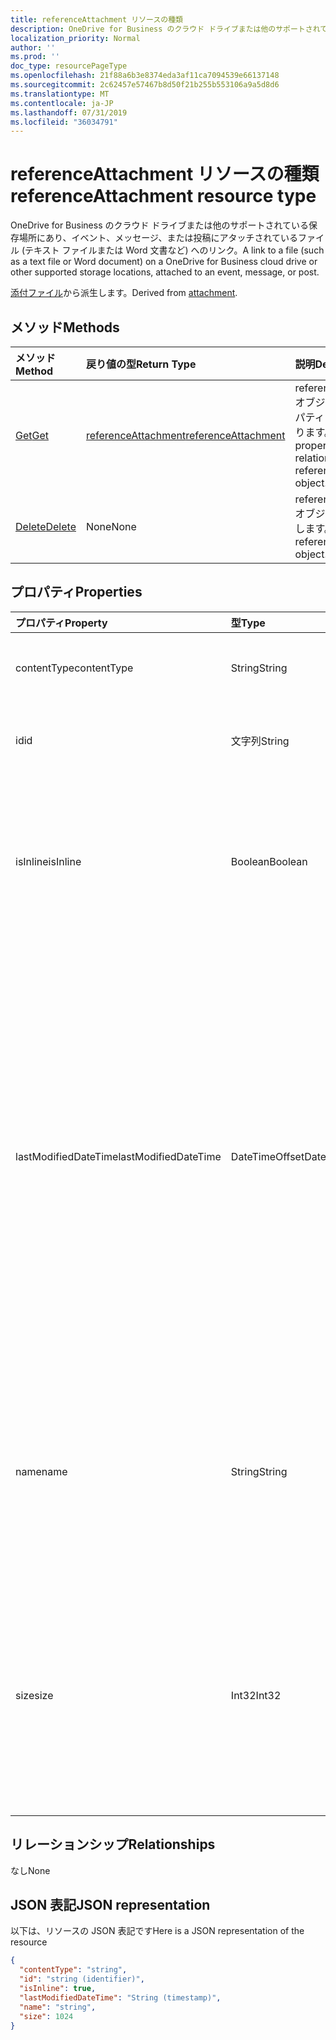 ```yaml
---
title: referenceAttachment リソースの種類
description: OneDrive for Business のクラウド ドライブまたは他のサポートされている保存場所にあり、イベント、メッセージ、または投稿にアタッチされているファイル (テキスト ファイルまたは Word 文書など) へのリンク。
localization_priority: Normal
author: ''
ms.prod: ''
doc_type: resourcePageType
ms.openlocfilehash: 21f88a6b3e8374eda3af11ca7094539e66137148
ms.sourcegitcommit: 2c62457e57467b8d50f21b255b553106a9a5d8d6
ms.translationtype: MT
ms.contentlocale: ja-JP
ms.lasthandoff: 07/31/2019
ms.locfileid: "36034791"
---
```

# <a name="referenceattachment-resource-type"></a><span data-ttu-id="b9917-103">referenceAttachment リソースの種類</span><span class="sxs-lookup"><span data-stu-id="b9917-103">referenceAttachment resource type</span></span>

<span data-ttu-id="b9917-104">OneDrive for Business のクラウド ドライブまたは他のサポートされている保存場所にあり、イベント、メッセージ、または投稿にアタッチされているファイル (テキスト ファイルまたは Word 文書など) へのリンク。</span><span class="sxs-lookup"><span data-stu-id="b9917-104">A link to a file (such as a text file or Word document) on a OneDrive for Business cloud drive or other supported storage locations, attached to an event, message, or post.</span></span>

<span data-ttu-id="b9917-105">[添付ファイル](attachment.md)から派生します。</span><span class="sxs-lookup"><span data-stu-id="b9917-105">Derived from [attachment](attachment.md).</span></span>

## <a name="methods"></a><span data-ttu-id="b9917-106">メソッド</span><span class="sxs-lookup"><span data-stu-id="b9917-106">Methods</span></span>

| <span data-ttu-id="b9917-107">メソッド</span><span class="sxs-lookup"><span data-stu-id="b9917-107">Method</span></span>       | <span data-ttu-id="b9917-108">戻り値の型</span><span class="sxs-lookup"><span data-stu-id="b9917-108">Return Type</span></span>  |<span data-ttu-id="b9917-109">説明</span><span class="sxs-lookup"><span data-stu-id="b9917-109">Description</span></span>|
|:---------------|:--------|:----------|
|[<span data-ttu-id="b9917-110">Get</span><span class="sxs-lookup"><span data-stu-id="b9917-110">Get</span></span>](../api/attachment-get.md) | [<span data-ttu-id="b9917-111">referenceAttachment</span><span class="sxs-lookup"><span data-stu-id="b9917-111">referenceAttachment</span></span>](referenceattachment.md) |<span data-ttu-id="b9917-112">referenceAttachment オブジェクトのプロパティと関係を読み取ります。</span><span class="sxs-lookup"><span data-stu-id="b9917-112">Read properties and relationships of referenceAttachment object.</span></span>|
|[<span data-ttu-id="b9917-113">Delete</span><span class="sxs-lookup"><span data-stu-id="b9917-113">Delete</span></span>](../api/attachment-delete.md) | <span data-ttu-id="b9917-114">None</span><span class="sxs-lookup"><span data-stu-id="b9917-114">None</span></span> |<span data-ttu-id="b9917-115">referenceAttachment オブジェクトを削除します。</span><span class="sxs-lookup"><span data-stu-id="b9917-115">Delete referenceAttachment object.</span></span> |

## <a name="properties"></a><span data-ttu-id="b9917-116">プロパティ</span><span class="sxs-lookup"><span data-stu-id="b9917-116">Properties</span></span>
| <span data-ttu-id="b9917-117">プロパティ</span><span class="sxs-lookup"><span data-stu-id="b9917-117">Property</span></span>     | <span data-ttu-id="b9917-118">型</span><span class="sxs-lookup"><span data-stu-id="b9917-118">Type</span></span>   |<span data-ttu-id="b9917-119">説明</span><span class="sxs-lookup"><span data-stu-id="b9917-119">Description</span></span>|
|:---------------|:--------|:----------|
|<span data-ttu-id="b9917-120">contentType</span><span class="sxs-lookup"><span data-stu-id="b9917-120">contentType</span></span>|<span data-ttu-id="b9917-121">String</span><span class="sxs-lookup"><span data-stu-id="b9917-121">String</span></span>|<span data-ttu-id="b9917-122">添付ファイルのコンテンツ タイプ。</span><span class="sxs-lookup"><span data-stu-id="b9917-122">The content type of the attachment.</span></span>|
|<span data-ttu-id="b9917-123">id</span><span class="sxs-lookup"><span data-stu-id="b9917-123">id</span></span>|<span data-ttu-id="b9917-124">文字列</span><span class="sxs-lookup"><span data-stu-id="b9917-124">String</span></span>|<span data-ttu-id="b9917-p101">添付ファイル ID。読み取り専用です。</span><span class="sxs-lookup"><span data-stu-id="b9917-p101">The attachment ID.  Read-only.</span></span>|
|<span data-ttu-id="b9917-127">isInline</span><span class="sxs-lookup"><span data-stu-id="b9917-127">isInline</span></span>|<span data-ttu-id="b9917-128">Boolean</span><span class="sxs-lookup"><span data-stu-id="b9917-128">Boolean</span></span>|<span data-ttu-id="b9917-129">添付ファイルを埋め込みオブジェクトの本文にインラインで表示する場合は、true に設定します。</span><span class="sxs-lookup"><span data-stu-id="b9917-129">Set to true if the attachment appears inline in the body of the embedding object.</span></span>|
|<span data-ttu-id="b9917-130">lastModifiedDateTime</span><span class="sxs-lookup"><span data-stu-id="b9917-130">lastModifiedDateTime</span></span>|<span data-ttu-id="b9917-131">DateTimeOffset</span><span class="sxs-lookup"><span data-stu-id="b9917-131">DateTimeOffset</span></span>|<span data-ttu-id="b9917-p102">添付ファイルが最後に変更された日時。Timestamp 型は、ISO 8601 形式を使用して日付と時刻の情報を表し、必ず UTC 時間です。たとえば、2014 年 1 月 1 日午前 0 時 (UTC) は、次のようになります。`'2014-01-01T00:00:00Z'`</span><span class="sxs-lookup"><span data-stu-id="b9917-p102">The date and time when the attachment was last modified. The Timestamp type represents date and time information using ISO 8601 format and is always in UTC time. For example, midnight UTC on Jan 1, 2014 would look like this: `'2014-01-01T00:00:00Z'`</span></span>|
|<span data-ttu-id="b9917-135">name</span><span class="sxs-lookup"><span data-stu-id="b9917-135">name</span></span>|<span data-ttu-id="b9917-136">String</span><span class="sxs-lookup"><span data-stu-id="b9917-136">String</span></span>|<span data-ttu-id="b9917-p103">埋め込まれた添付ファイルを表すアイコンの下に表示されるテキスト。実際のファイル名である必要はありません。</span><span class="sxs-lookup"><span data-stu-id="b9917-p103">The text that is displayed below the icon representing the embedded attachment. This does not need to be the actual file name.</span></span>|
|<span data-ttu-id="b9917-139">size</span><span class="sxs-lookup"><span data-stu-id="b9917-139">size</span></span>|<span data-ttu-id="b9917-140">Int32</span><span class="sxs-lookup"><span data-stu-id="b9917-140">Int32</span></span>|<span data-ttu-id="b9917-141">添付ファイルのメッセージに格納されているメタデータのサイズ (バイト単位)。</span><span class="sxs-lookup"><span data-stu-id="b9917-141">The size of the metadata that is stored on the message for the attachment in bytes.</span></span> <span data-ttu-id="b9917-142">この値は実際のファイルのサイズを示すものではありません。</span><span class="sxs-lookup"><span data-stu-id="b9917-142">This value does not indicate the size of the actual file.</span></span>|

## <a name="relationships"></a><span data-ttu-id="b9917-143">リレーションシップ</span><span class="sxs-lookup"><span data-stu-id="b9917-143">Relationships</span></span>
<span data-ttu-id="b9917-144">なし</span><span class="sxs-lookup"><span data-stu-id="b9917-144">None</span></span>



## <a name="json-representation"></a><span data-ttu-id="b9917-145">JSON 表記</span><span class="sxs-lookup"><span data-stu-id="b9917-145">JSON representation</span></span>

<span data-ttu-id="b9917-146">以下は、リソースの JSON 表記です</span><span class="sxs-lookup"><span data-stu-id="b9917-146">Here is a JSON representation of the resource</span></span>

<!--{
  "blockType": "resource",
  "optionalProperties": [],
  "baseType": "microsoft.graph.attachment",
  "@odata.type": "microsoft.graph.referenceAttachment"
}-->

```json
{
  "contentType": "string",
  "id": "string (identifier)",
  "isInline": true,
  "lastModifiedDateTime": "String (timestamp)",
  "name": "string",
  "size": 1024
}

```

<!-- uuid: 8fcb5dbc-d5aa-4681-8e31-b001d5168d79
2015-10-25 14:57:30 UTC -->
<!-- {
  "type": "#page.annotation",
  "description": "referenceAttachment resource",
  "keywords": "",
  "section": "documentation",
  "tocPath": ""
}-->
